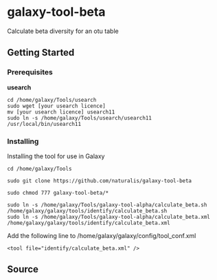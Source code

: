 # galaxy-tool-beta
Calculate beta diversity for an otu table
## Getting Started
### Prerequisites

**usearch**<br />
```
cd /home/galaxy/Tools/usearch
sudo wget [your usearch licence]
mv [your usearch licence] usearch11
sudo ln -s /home/galaxy/Tools/usearch/usearch11 /usr/local/bin/usearch11
```
### Installing
Installing the tool for use in Galaxy
```
cd /home/galaxy/Tools
```
```
sudo git clone https://github.com/naturalis/galaxy-tool-beta
```
```
sudo chmod 777 galaxy-tool-beta/*
```
```
sudo ln -s /home/galaxy/Tools/galaxy-tool-alpha/calculate_beta.sh /home/galaxy/galaxy/tools/identify/calculate_beta.sh
sudo ln -s /home/galaxy/Tools/galaxy-tool-alpha/calculate_beta.xml /home/galaxy/galaxy/tools/identify/calculate_beta.xml
```
Add the following line to /home/galaxy/galaxy/config/tool_conf.xml
```
<tool file="identify/calculate_beta.xml" />
```
## Source
